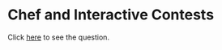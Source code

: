 # Chef and Interactive Contests
Click [here](https://www.codechef.com/DEC18B/problems/CHFINTRO) to see the question.
